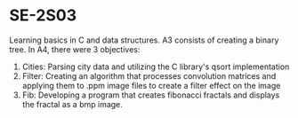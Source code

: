 # SE-2S03
Learning basics in C and data structures. A3 consists of creating a binary tree. In A4, there were 3 objectives: 
1) Cities: Parsing city data and utilizing the C library's qsort implementation
2) Filter: Creating an algorithm that processes convolution matrices and applying them to .ppm image files to create a filter effect on the image  
3) Fib: Developing a program that creates fibonacci fractals and displays the fractal as a bmp image.
